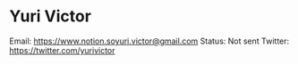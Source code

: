 # Yuri Victor

Email: https://www.notion.soyuri.victor@gmail.com
Status: Not sent
Twitter: https://twitter.com/yurivictor